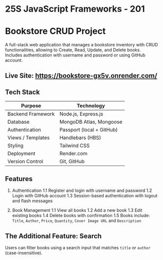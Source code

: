 # 25S JavaScript Frameworks - 201
# Bookstore CRUD Project

A full-stack web application that manages a bookstore inventory with CRUD functionalities, allowing to Create, Read, Update, and Delete books. 
Includes authentication with username and password or using GitHub account.

## Live Site: https://bookstore-gx5v.onrender.com/

## Tech Stack

| Purpose             | Technology               |
|---------------------|--------------------------|
| Backend Framework   | Node.js, Express.js      |
| Database            | MongoDB Atlas, Mongoose  |
| Authentication      | Passport (local + GitHub)|
| Views / Templates   | Handlebars (HBS)         |
| Styling             | Tailwind CSS             |
| Deployment          | Render.com               |
| Version Control     | Git, GitHub              |

## Features

1. Authentication
  1.1 Register and login with username and password
  1.2 Login with GitHub account
  1.3 Session-based authentication with logout and flash messages

2. Book Management
  1.1 View all books
  1.2 Add a new book
  1.3 Edit existing books
  1.4 Delete books with confirmation
  1.5 Books include: `Title`, `Author`, `Price`, `Quantity`, `Cover Image URL` and `Description`

## The Additional Feature: Search
Users can filter books using a search input that matches `title` or `author` (case-insensitive).
